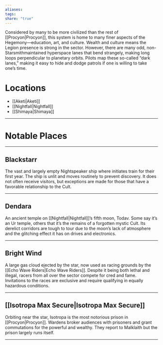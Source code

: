 ```yaml
---
aliases: 
tags: 
share: "true"
---
```

Considered by many to be more civilized than the rest of [[Procyon|Procyon]], this system is home to many finer aspects of the Hegemony—education, art, and culture. Wealth and culture means the Legion presence is strong in the sector. However, there are many odd, non-Starsmithmaintained hyperspace lanes that bend strangely, making long loops perpendicular to planetary orbits. Pilots map these so-called “dark lanes,” making it easy to hide and dodge patrols if one is willing to take one’s time.

# Locations

- [[Aketi|Aketi]]
- [[Nightfall|Nightfall]]
- [[Shimaya|Shimaya]]

---

# Notable Places

---

## Blackstarr 

The vast and largely empty Nightspeaker ship where initiates train for their first year. The ship is unlit and moves routinely to prevent discovery. It does not often receive visitors, but exceptions are made for those that have a favorable relationship to the Cult.

---

## Dendara 

An ancient temple on [[Nightfall|Nightfall]]’s fifth moon, Todav. Some say it’s an Ur temple, others that it’s the remains of a forgotten mystic Cult. Its derelict corridors are tough to tour due to the moon’s lack of atmosphere and the glitching effect it has on drives and electronics.

---

## Bright Wind 

A large gas cloud ejected by the star, now used as racing grounds by the [[Echo Wave Riders|Echo Wave Riders]]. Despite it being both lethal and illegal, racers from all over the sector compete for cred and fame. Invitations to the races are exclusive and require qualifying in equally hazardous conditions.

---

## [[Isotropa Max Secure|Isotropa Max Secure]]

Orbiting near the star, Isotropa is the most notorious prison in [[Procyon|Procyon]]. Wardens broker audiences with prisoners and grant commutations for the powerful and wealthy. They report to Malklaith but the prison largely runs itself.

---
